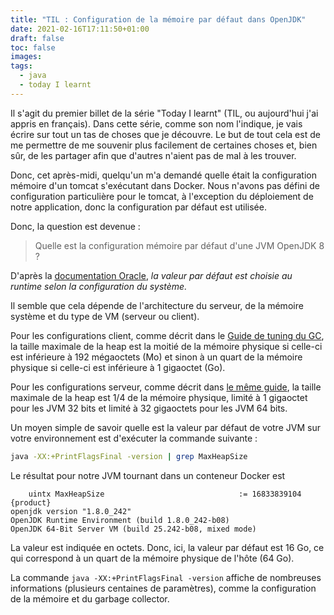 ```yaml
---
title: "TIL : Configuration de la mémoire par défaut dans OpenJDK"
date: 2021-02-16T17:11:50+01:00
draft: false
toc: false
images:
tags:
  - java
  - today I learnt
---
```

Il s'agit du premier billet de la série "Today I learnt" (TIL, ou aujourd'hui j'ai appris en français).
Dans cette série, comme son nom l'indique, je vais écrire sur tout un tas de choses que je découvre.
Le but de tout cela est de me permettre de me souvenir plus facilement de certaines choses et, bien sûr, de les partager afin que d'autres n'aient pas de mal à les trouver.

Donc, cet après-midi, quelqu'un m'a demandé quelle était la configuration mémoire d'un tomcat s'exécutant dans Docker.
Nous n'avons pas défini de configuration particulière pour le tomcat, à l'exception du déploiement de notre application, donc la configuration par défaut est utilisée.

Donc, la question est devenue :

>  Quelle est la configuration mémoire par défaut d'une JVM OpenJDK 8 ?

D'après la [documentation Oracle](https://docs.oracle.com/javase/8/docs/technotes/tools/windows/java.html), _la valeur par défaut est choisie au runtime selon la configuration du système._

Il semble que cela dépende de l'architecture du serveur, de la mémoire système et du type de VM (serveur ou client).

Pour les configurations client, comme décrit dans le [Guide de tuning du GC](https://docs.oracle.com/javase/8/docs/technotes/guides/vm/gctuning/parallel.html#sthref30), la taille maximale de la heap est la moitié de la mémoire physique si celle-ci est inférieure à 192 mégaoctets (Mo) et sinon à un quart de la mémoire physique si celle-ci est inférieure à 1 gigaoctet (Go).

Pour les configurations serveur, comme décrit dans [le même guide](https://docs.oracle.com/javase/8/docs/technotes/guides/vm/gctuning/parallel.html#sthref31), la taille maximale de la heap est 1/4 de la mémoire physique, limité à 1 gigaoctet pour les JVM 32 bits et limité à 32 gigaoctets pour les JVM 64 bits.

Un moyen simple de savoir quelle est la valeur par défaut de votre JVM sur votre environnement est d'exécuter la commande suivante :

```bash
java -XX:+PrintFlagsFinal -version | grep MaxHeapSize
```

Le résultat pour notre JVM tournant dans un conteneur Docker est

```text
    uintx MaxHeapSize                              := 16833839104                         {product}
openjdk version "1.8.0_242"
OpenJDK Runtime Environment (build 1.8.0_242-b08)
OpenJDK 64-Bit Server VM (build 25.242-b08, mixed mode)
```

La valeur est indiquée en octets.
Donc, ici, la valeur par défaut est 16 Go, ce qui correspond à un quart de la mémoire physique de l'hôte (64 Go).

La commande `java -XX:+PrintFlagsFinal -version` affiche de nombreuses informations (plusieurs centaines de paramètres), comme la configuration de la mémoire et du garbage collector.
